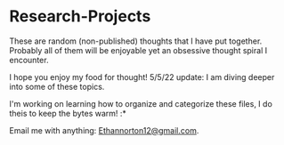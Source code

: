 # Research-Projects

These are random (non-published) thoughts that I have put together. Probably all of them will be enjoyable yet an obsessive thought spiral I encounter. 

I hope you enjoy my food for thought!
5/5/22 update: I am diving deeper into some of these topics.

I'm working on learning how to organize and categorize these files, I do theis to keep the bytes warm! :*

Email me with anything: Ethannorton12@gmail.com.
